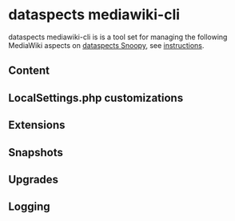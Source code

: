 # dataspects mediawiki-cli

dataspects mediawiki-cli is is a tool set for managing the following MediaWiki aspects on [dataspects Snoopy](https://github.com/dataspects/snoopy), see [instructions](https://github.com/dataspects/snoopy).

## Content

## LocalSettings.php customizations

## Extensions

## Snapshots

## Upgrades

## Logging

